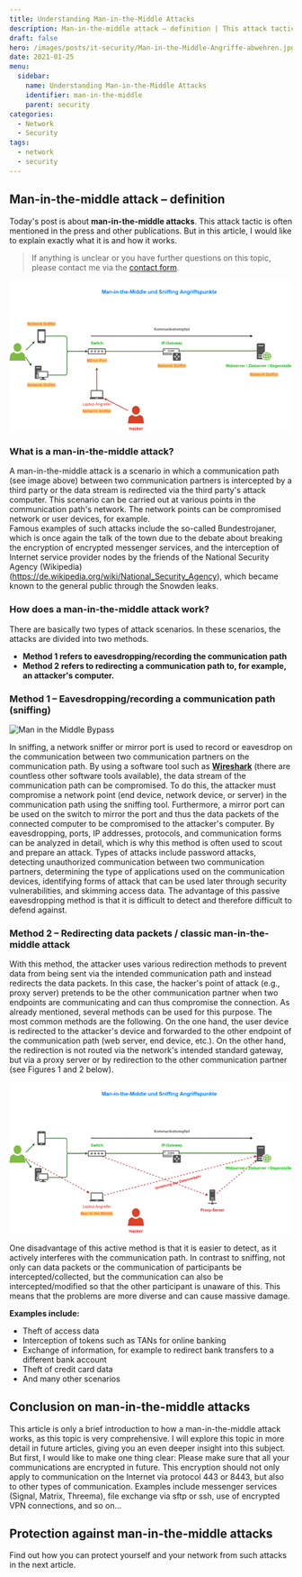 ```yaml
---
title: Understanding Man-in-the-Middle Attacks
description: Man-in-the-middle attack – definition | This attack tactic is often mentioned in the press and other publications. But what exactly is it and how does it work?
draft: false
hero: /images/posts/it-security/Man-in-the-Middle-Angriffe-abwehren.jpg
date: 2021-01-25
menu:
  sidebar:
    name: Understanding Man-in-the-Middle Attacks
    identifier: man-in-the-middle
    parent: security
categories:
  - Network
  - Security
tags:
  - network
  - security
---
```


## Man-in-the-middle attack – definition
Today's post is about **man-in-the-middle attacks**. This attack tactic is often mentioned in the press and other publications. But in this article, I would like to explain exactly what it is and how it works.

> If anything is unclear or you have further questions on this topic, please contact me via the [contact form](mailto:ticket@secure-bits.org).

![Man in the Middle Sniffing](/images/posts/it-security/ManintheMiddle-Sniffing.png)    

### What is a man-in-the-middle attack?
A man-in-the-middle attack is a scenario in which a communication path (see image above) between two communication partners is intercepted by a third party or the data stream is redirected via the third party's attack computer.
This scenario can be carried out at various points in the communication path's network. The network points can be compromised network or user devices, for example.  
Famous examples of such attacks include the so-called Bundestrojaner, which is once again the talk of the town due to the debate about breaking the encryption of encrypted messenger services, and the interception of Internet service provider nodes by the friends of the National Security Agency (Wikipedia) (https://de.wikipedia.org/wiki/National_Security_Agency), which became known to the general public through the Snowden leaks.
### How does a man-in-the-middle attack work?
There are basically two types of attack scenarios. In these scenarios, the attacks are divided into two methods.

- **Method 1 refers to eavesdropping/recording the communication path**
- **Method 2 refers to redirecting a communication path to, for example, an attacker's computer.**
### Method 1 – Eavesdropping/recording a communication path (sniffing)

![Man in the Middle Bypass](/images/posts/it-security/ManintheMiddle-Umleitung)     

In sniffing, a network sniffer or mirror port is used to record or eavesdrop on the communication between two communication partners on the communication path.
By using a software tool such as **[Wireshark](https://www.wireshark.org/)** (there are countless other software tools available), the data stream of the communication path can be compromised. To do this, the attacker must compromise a network point (end device, network device, or server) in the communication path using the sniffing tool. Furthermore, a mirror port can be used on the switch to mirror the port and thus the data packets of the connected computer to be compromised to the attacker's computer.
By eavesdropping, ports, IP addresses, protocols, and communication forms can be analyzed in detail, which is why this method is often used to scout and prepare an attack.
Types of attacks include password attacks, detecting unauthorized communication between two communication partners, determining the type of applications used on the communication devices, identifying forms of attack that can be used later through security vulnerabilities, and skimming access data.
The advantage of this passive eavesdropping method is that it is difficult to detect and therefore difficult to defend against.

### Method 2 – Redirecting data packets / classic man-in-the-middle attack
With this method, the attacker uses various redirection methods to prevent data from being sent via the intended communication path and instead redirects the data packets.
In this case, the hacker's point of attack (e.g., proxy server) pretends to be the other communication partner when two endpoints are communicating and can thus compromise the connection.
As already mentioned, several methods can be used for this purpose. The most common methods are the following.
On the one hand, the user device is redirected to the attacker's device and forwarded to the other endpoint of the communication path (web server, end device, etc.). On the other hand, the redirection is not routed via the network's intended standard gateway, but via a proxy server or by redirection to the other communication partner (see Figures 1 and 2 below).

![Man in the Middle Proxy](/images/posts/it-security/ManintheMiddle-Umleitung-proxy.png)

One disadvantage of this active method is that it is easier to detect, as it actively interferes with the communication path.
In contrast to sniffing, not only can data packets or the communication of participants be intercepted/collected, but the communication can also be intercepted/modified so that the other participant is unaware of this. This means that the problems are more diverse and can cause massive damage.

**Examples include:**

- Theft of access data
- Interception of tokens such as TANs for online banking
- Exchange of information, for example to redirect bank transfers to a different bank account
- Theft of credit card data
- And many other scenarios

## Conclusion on man-in-the-middle attacks
This article is only a brief introduction to how a man-in-the-middle attack works, as this topic is very comprehensive.
I will explore this topic in more detail in future articles, giving you an even deeper insight into this subject.
But first, I would like to make one thing clear: Please make sure that all your communications are encrypted in future. This encryption should not only apply to communication on the Internet via protocol 443 or 8443, but also to other types of communication.
Examples include messenger services (Signal, Matrix, Threema), file exchange via sftp or ssh, use of encrypted VPN connections, and so on...
## Protection against man-in-the-middle attacks
Find out how you can protect yourself and your network from such attacks in the next article.

